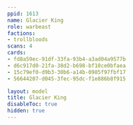 ```yaml
---
ppid: 1613
name: Glacier King
role: warbeast
factions:
- trollbloods
scans: 4
cards:
- fd8a59ec-91df-33fa-93b4-a3ad04a9577b
- d6c917d0-21fa-38d2-b698-bf10ce0bfaea
- 15c79ef0-d9b3-30b6-a14b-0985f97fbf17
- 56644207-d045-3fec-95dc-f1e886b8f915

layout: model
title: Glacier King
disableToc: true
hidden: true
---
```

